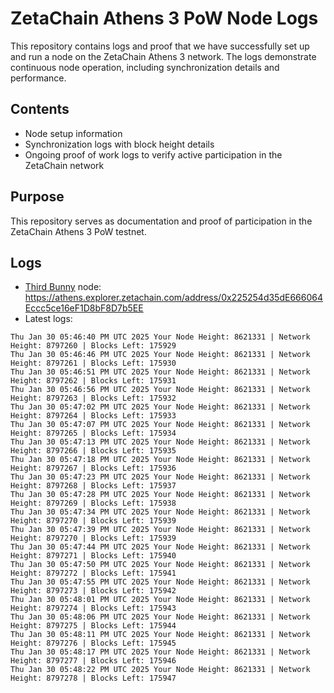 # ZetaChain Athens 3 PoW Node Logs
This repository contains logs and proof that we have successfully set up and run a node on the ZetaChain Athens 3 network. The logs demonstrate continuous node operation, including synchronization details and performance.

## Contents
- Node setup information
- Synchronization logs with block height details
- Ongoing proof of work logs to verify active participation in the ZetaChain network

## Purpose
This repository serves as documentation and proof of participation in the ZetaChain Athens 3 PoW testnet.

## Logs

- [Third Bunny](https://thirdbunny.xyz/) node: https://athens.explorer.zetachain.com/address/0x225254d35dE666064Eccc5ce16eF1D8bF8D7b5EE
- Latest logs:
```
Thu Jan 30 05:46:40 PM UTC 2025 Your Node Height: 8621331 | Network Height: 8797260 | Blocks Left: 175929
Thu Jan 30 05:46:46 PM UTC 2025 Your Node Height: 8621331 | Network Height: 8797261 | Blocks Left: 175930
Thu Jan 30 05:46:51 PM UTC 2025 Your Node Height: 8621331 | Network Height: 8797262 | Blocks Left: 175931
Thu Jan 30 05:46:56 PM UTC 2025 Your Node Height: 8621331 | Network Height: 8797263 | Blocks Left: 175932
Thu Jan 30 05:47:02 PM UTC 2025 Your Node Height: 8621331 | Network Height: 8797264 | Blocks Left: 175933
Thu Jan 30 05:47:07 PM UTC 2025 Your Node Height: 8621331 | Network Height: 8797265 | Blocks Left: 175934
Thu Jan 30 05:47:13 PM UTC 2025 Your Node Height: 8621331 | Network Height: 8797266 | Blocks Left: 175935
Thu Jan 30 05:47:18 PM UTC 2025 Your Node Height: 8621331 | Network Height: 8797267 | Blocks Left: 175936
Thu Jan 30 05:47:23 PM UTC 2025 Your Node Height: 8621331 | Network Height: 8797268 | Blocks Left: 175937
Thu Jan 30 05:47:28 PM UTC 2025 Your Node Height: 8621331 | Network Height: 8797269 | Blocks Left: 175938
Thu Jan 30 05:47:34 PM UTC 2025 Your Node Height: 8621331 | Network Height: 8797270 | Blocks Left: 175939
Thu Jan 30 05:47:39 PM UTC 2025 Your Node Height: 8621331 | Network Height: 8797270 | Blocks Left: 175939
Thu Jan 30 05:47:44 PM UTC 2025 Your Node Height: 8621331 | Network Height: 8797271 | Blocks Left: 175940
Thu Jan 30 05:47:50 PM UTC 2025 Your Node Height: 8621331 | Network Height: 8797272 | Blocks Left: 175941
Thu Jan 30 05:47:55 PM UTC 2025 Your Node Height: 8621331 | Network Height: 8797273 | Blocks Left: 175942
Thu Jan 30 05:48:01 PM UTC 2025 Your Node Height: 8621331 | Network Height: 8797274 | Blocks Left: 175943
Thu Jan 30 05:48:06 PM UTC 2025 Your Node Height: 8621331 | Network Height: 8797275 | Blocks Left: 175944
Thu Jan 30 05:48:11 PM UTC 2025 Your Node Height: 8621331 | Network Height: 8797276 | Blocks Left: 175945
Thu Jan 30 05:48:17 PM UTC 2025 Your Node Height: 8621331 | Network Height: 8797277 | Blocks Left: 175946
Thu Jan 30 05:48:22 PM UTC 2025 Your Node Height: 8621331 | Network Height: 8797278 | Blocks Left: 175947
```
